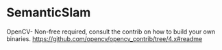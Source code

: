 # SemanticSlam
OpenCV- Non-free required, consult the contrib on how to build your own binaries. https://github.com/opencv/opencv_contrib/tree/4.x#readme 
